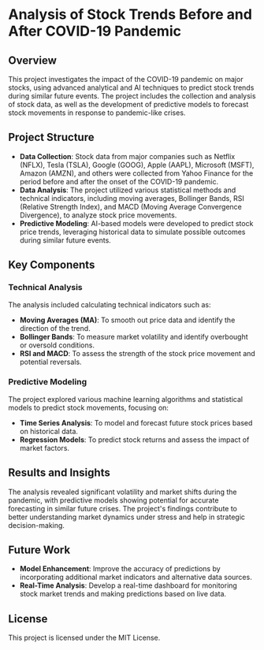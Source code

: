 # Analysis of Stock Trends Before and After COVID-19 Pandemic

## Overview

This project investigates the impact of the COVID-19 pandemic on major stocks, using advanced analytical and AI techniques to predict stock trends during similar future events. The project includes the collection and analysis of stock data, as well as the development of predictive models to forecast stock movements in response to pandemic-like crises.

## Project Structure

- **Data Collection**: Stock data from major companies such as Netflix (NFLX), Tesla (TSLA), Google (GOOG), Apple (AAPL), Microsoft (MSFT), Amazon (AMZN), and others were collected from Yahoo Finance for the period before and after the onset of the COVID-19 pandemic.
- **Data Analysis**: The project utilized various statistical methods and technical indicators, including moving averages, Bollinger Bands, RSI (Relative Strength Index), and MACD (Moving Average Convergence Divergence), to analyze stock price movements.
- **Predictive Modeling**: AI-based models were developed to predict stock price trends, leveraging historical data to simulate possible outcomes during similar future events.

## Key Components

### Technical Analysis
The analysis included calculating technical indicators such as:
- **Moving Averages (MA)**: To smooth out price data and identify the direction of the trend.
- **Bollinger Bands**: To measure market volatility and identify overbought or oversold conditions.
- **RSI and MACD**: To assess the strength of the stock price movement and potential reversals.

### Predictive Modeling
The project explored various machine learning algorithms and statistical models to predict stock movements, focusing on:
- **Time Series Analysis**: To model and forecast future stock prices based on historical data.
- **Regression Models**: To predict stock returns and assess the impact of market factors.

## Results and Insights

The analysis revealed significant volatility and market shifts during the pandemic, with predictive models showing potential for accurate forecasting in similar future crises. The project's findings contribute to better understanding market dynamics under stress and help in strategic decision-making.

## Future Work

- **Model Enhancement**: Improve the accuracy of predictions by incorporating additional market indicators and alternative data sources.
- **Real-Time Analysis**: Develop a real-time dashboard for monitoring stock market trends and making predictions based on live data.

## License

This project is licensed under the MIT License.
